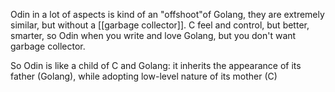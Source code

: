 Odin in a lot of aspects is kind of an "offshoot"of Golang, they are extremely similar, but without a [[garbage collector]].
C feel and control, but better, smarter, so Odin when you write and love Golang, but you don't want garbage collector.

So Odin is like a child of C and Golang: it inherits the appearance of its father (Golang), while adopting low-level nature of its mother (C)